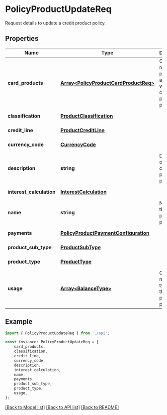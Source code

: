 # PolicyProductUpdateReq

Request details to update a credit product policy.

## Properties

Name | Type | Description | Notes
------------ | ------------- | ------------- | -------------
**card_products** | [**Array&lt;PolicyProductCardProductReq&gt;**](PolicyProductCardProductReq.md) | One or more card products associated with the credit product policy. | [default to undefined]
**classification** | [**ProductClassification**](ProductClassification.md) |  | [default to undefined]
**credit_line** | [**ProductCreditLine**](ProductCreditLine.md) |  | [default to undefined]
**currency_code** | [**CurrencyCode**](CurrencyCode.md) |  | [default to undefined]
**description** | **string** | Description of the credit product policy. | [optional] [default to undefined]
**interest_calculation** | [**InterestCalculation**](InterestCalculation.md) |  | [default to undefined]
**name** | **string** | Name of the credit product policy. | [default to undefined]
**payments** | [**PolicyProductPaymentConfiguration**](PolicyProductPaymentConfiguration.md) |  | [default to undefined]
**product_sub_type** | [**ProductSubType**](ProductSubType.md) |  | [default to undefined]
**product_type** | [**ProductType**](ProductType.md) |  | [default to undefined]
**usage** | [**Array&lt;BalanceType&gt;**](BalanceType.md) | One or more usage types for the credit product policy. | [default to undefined]

## Example

```typescript
import { PolicyProductUpdateReq } from './api';

const instance: PolicyProductUpdateReq = {
    card_products,
    classification,
    credit_line,
    currency_code,
    description,
    interest_calculation,
    name,
    payments,
    product_sub_type,
    product_type,
    usage,
};
```

[[Back to Model list]](../README.md#documentation-for-models) [[Back to API list]](../README.md#documentation-for-api-endpoints) [[Back to README]](../README.md)
